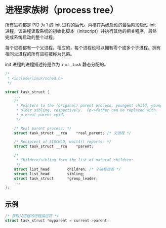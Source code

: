 # 进程家族树（process tree）

所有进程都是 PID 为 1 的 init 进程的后代。内核在系统启动的最后阶段启动 init 进程，该进程读取系统的初始化脚本（initscript）并执行其他的相关程序，最终完成系统启动的整个过程。

每个进程都有一个父进程，相应的，每个进程也可以拥有零个或多个子进程。拥有相同父进程的所有进程被称为兄弟。

init 进程的进程描述符是作为 `init_task` 静态分配的。

```c
/*
 * <include/linux/sched.h>
 */

struct task_struct {
    ...
    /*
	 * Pointers to the (original) parent process, youngest child, younger sibling,
	 * older sibling, respectively.  (p->father can be replaced with
	 * p->real_parent->pid)
	 */

    /* Real parent process: */
	struct task_struct __rcu	*real_parent; /* 父进程 */

	/* Recipient of SIGCHLD, wait4() reports: */
	struct task_struct __rcu	*parent;

	/*
	 * Children/sibling form the list of natural children:
	 */
	struct list_head		children; /* 子进程链表 */
	struct list_head		sibling;
	struct task_struct		*group_leader;
    ...
};
```

## 示例

```c
/* 获取父进程的进程描述符 */
struct task_struct *myparent = current->parent;
```